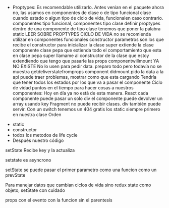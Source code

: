 * Proptypes: Es recomendable utilizarlo.
Antes venian en el paquete ahora no, las usamos en componentes de clase o de tipo funcional
clase cuando estado o algun tipo de ciclo de vida, funcionalen caso contrario.
componentes tipo funcional, componentes tipo clase
definir proptypes dentro de una componente de tipo clase tenemos que poner la palabra static
LEER SOBRE PROPTYPES
CICLO DE VIDA no se recomienda utilizar en componentes funcionales
constructor
parametros son los que recibe el constructor para inicializar la clase
super extiende la clase componente
clase pepa que extienda todo el comportamiento que esta en clase pepa
super llamame al constructor de la clase que estoy extendiendo que tengo que pasarle las props
componentwillmount YA NO EXISTE No lo usen para pedir data. preparo todo pero todavía no se muestra
getdeliverstatefromprops
component didmount pido la data a la api puede traer problemas, mostrar como que esta cargando
Tendría que tener todos los estados por los que va a pasar el componente
Ciclo de vidad puntos en el tiempo para hacer cosas a nuestros componentes: Hoy en día ya no está de esta manera.
React cada componente puede pasar un solo div
el componente puede devolver un array usando key
Fragment no puede recibir clases. div también puede servir.
Con un switch tenemos un 404 gratis
los static siempre primero en nuestra clase
Orden
- static 
- constructor
- todos los metodos de life cycle
- Después nuestro código

setState Recibe key y la actualiza

setstate es asyncrono

setState se puede pasar el primer parametro como una funcion como un prevState

Para manejar datos que cambian ciclos de vida sino redux
state como objeto, setState con cuidado

props con el evento con la funcion sin el parentesís






